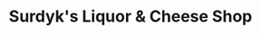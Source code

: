 ---
title: "Surdyk's Liquor & Cheese Shop"
url: /minneapolis/surdyks-liquor-und-cheese-shop/
shop: Spirituosen
---